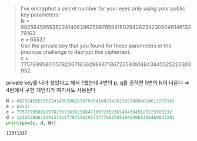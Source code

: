 > I've encrypted a secret number for your eyes only using your public key parameters:
> <br>N = 882564595536224140639625987659416029426239230804614613279163
> <br>e = 65537
> <br>Use the private key that you found for these parameters in the previous challenge to decrypt this ciphertext:
> <br>c = 77578995801157823671636298847186723593814843845525223303932

private key를 내가 찾았다고 해서 ?했는데 4번의 p, q를 곱하면 5번의 N이 나온다 ⇒ 4번에서 구한 개인키가 여기서도 사용된다

```python
N = 882564595536224140639625987659416029426239230804614613279163
e = 65537
c = 77578995801157823671636298847186723593814843845525223303932
d = 121832886702415731577073962957377780195510499965398469843281
print(pow(c, d, N))
```

`13371337`
